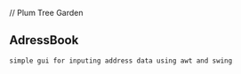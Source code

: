 // Plum Tree Garden


AdressBook
----------
    
    simple gui for inputing address data using awt and swing
    
    
